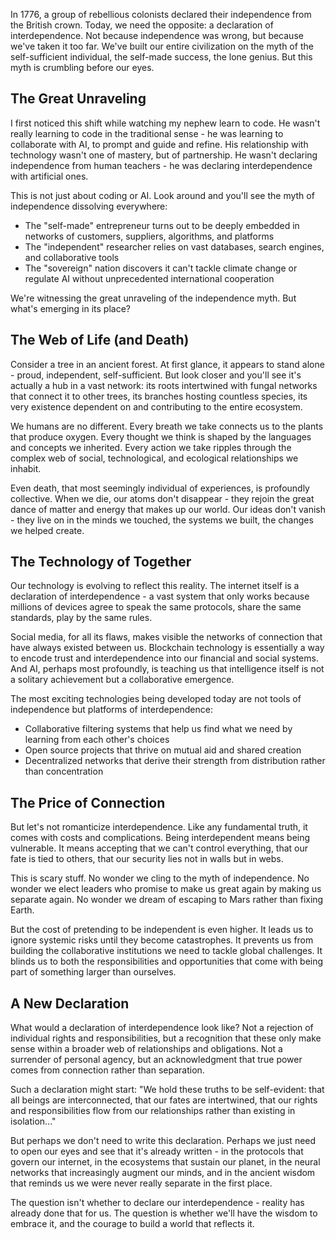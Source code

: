 In 1776, a group of rebellious colonists declared their independence from the British crown. Today, we need the opposite: a declaration of interdependence. Not because independence was wrong, but because we've taken it too far. We've built our entire civilization on the myth of the self-sufficient individual, the self-made success, the lone genius. But this myth is crumbling before our eyes.

## The Great Unraveling

I first noticed this shift while watching my nephew learn to code. He wasn't really learning to code in the traditional sense - he was learning to collaborate with AI, to prompt and guide and refine. His relationship with technology wasn't one of mastery, but of partnership. He wasn't declaring independence from human teachers - he was declaring interdependence with artificial ones.

This is not just about coding or AI. Look around and you'll see the myth of independence dissolving everywhere:

- The "self-made" entrepreneur turns out to be deeply embedded in networks of customers, suppliers, algorithms, and platforms
- The "independent" researcher relies on vast databases, search engines, and collaborative tools
- The "sovereign" nation discovers it can't tackle climate change or regulate AI without unprecedented international cooperation

We're witnessing the great unraveling of the independence myth. But what's emerging in its place?

## The Web of Life (and Death)

Consider a tree in an ancient forest. At first glance, it appears to stand alone - proud, independent, self-sufficient. But look closer and you'll see it's actually a hub in a vast network: its roots intertwined with fungal networks that connect it to other trees, its branches hosting countless species, its very existence dependent on and contributing to the entire ecosystem.

We humans are no different. Every breath we take connects us to the plants that produce oxygen. Every thought we think is shaped by the languages and concepts we inherited. Every action we take ripples through the complex web of social, technological, and ecological relationships we inhabit.

Even death, that most seemingly individual of experiences, is profoundly collective. When we die, our atoms don't disappear - they rejoin the great dance of matter and energy that makes up our world. Our ideas don't vanish - they live on in the minds we touched, the systems we built, the changes we helped create.

## The Technology of Together

Our technology is evolving to reflect this reality. The internet itself is a declaration of interdependence - a vast system that only works because millions of devices agree to speak the same protocols, share the same standards, play by the same rules.

Social media, for all its flaws, makes visible the networks of connection that have always existed between us. Blockchain technology is essentially a way to encode trust and interdependence into our financial and social systems. And AI, perhaps most profoundly, is teaching us that intelligence itself is not a solitary achievement but a collaborative emergence.

The most exciting technologies being developed today are not tools of independence but platforms of interdependence:

- Collaborative filtering systems that help us find what we need by learning from each other's choices
- Open source projects that thrive on mutual aid and shared creation
- Decentralized networks that derive their strength from distribution rather than concentration

## The Price of Connection

But let's not romanticize interdependence. Like any fundamental truth, it comes with costs and complications. Being interdependent means being vulnerable. It means accepting that we can't control everything, that our fate is tied to others, that our security lies not in walls but in webs.

This is scary stuff. No wonder we cling to the myth of independence. No wonder we elect leaders who promise to make us great again by making us separate again. No wonder we dream of escaping to Mars rather than fixing Earth.

But the cost of pretending to be independent is even higher. It leads us to ignore systemic risks until they become catastrophes. It prevents us from building the collaborative institutions we need to tackle global challenges. It blinds us to both the responsibilities and opportunities that come with being part of something larger than ourselves.

## A New Declaration

What would a declaration of interdependence look like? Not a rejection of individual rights and responsibilities, but a recognition that these only make sense within a broader web of relationships and obligations. Not a surrender of personal agency, but an acknowledgment that true power comes from connection rather than separation.

Such a declaration might start: "We hold these truths to be self-evident: that all beings are interconnected, that our fates are intertwined, that our rights and responsibilities flow from our relationships rather than existing in isolation..."

But perhaps we don't need to write this declaration. Perhaps we just need to open our eyes and see that it's already written - in the protocols that govern our internet, in the ecosystems that sustain our planet, in the neural networks that increasingly augment our minds, and in the ancient wisdom that reminds us we were never really separate in the first place.

The question isn't whether to declare our interdependence - reality has already done that for us. The question is whether we'll have the wisdom to embrace it, and the courage to build a world that reflects it.